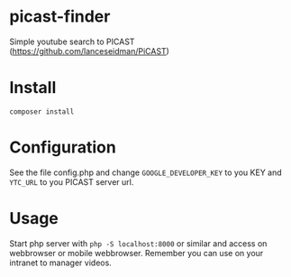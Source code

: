 # picast-finder
Simple youtube search to PICAST (https://github.com/lanceseidman/PiCAST)

# Install

```composer install```

# Configuration

See the file config.php and change ```GOOGLE_DEVELOPER_KEY``` to you KEY and ```YTC_URL``` to you PICAST server url.

# Usage

Start php server with ```php -S localhost:8000``` or similar and access on webbrowser or mobile webbrowser. Remember you can use on your intranet to manager videos.

